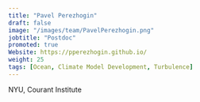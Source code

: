 ```yaml
---
title: "Pavel Perezhogin"
draft: false
image: "/images/team/PavelPerezhogin.png"
jobtitle: "Postdoc"
promoted: true
Website: https://pperezhogin.github.io/
weight: 25
tags: [Ocean, Climate Model Development, Turbulence]
---
```



NYU, Courant Institute
